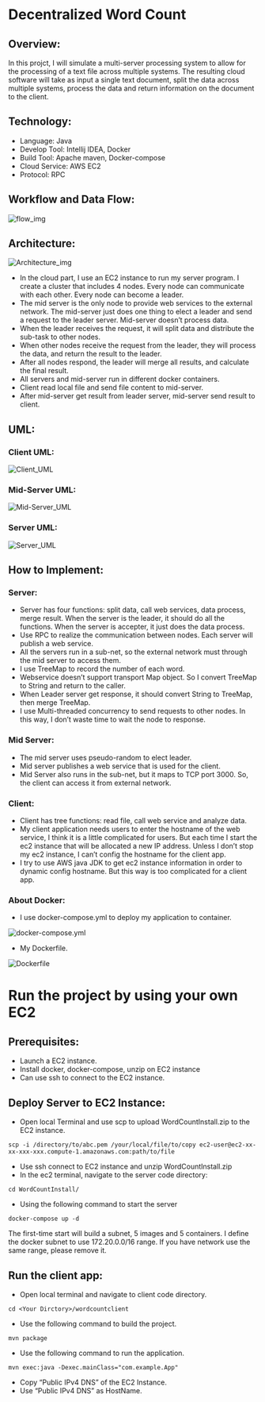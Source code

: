 # Decentralized Word Count
## Overview:

In this projct, I will simulate a multi-server processing system to allow for the processing of a text file across multiple systems. The resulting cloud software will take as input a single text document, split the data across multiple systems, process the data and return information on the document to the client.

## Technology:
- Language: Java
- Develop Tool: Intellij IDEA, Docker
- Build Tool: Apache maven, Docker-compose
- Cloud Service: AWS EC2
- Protocol: RPC 

## Workflow and Data Flow:
![flow_img](./image/flow.jpg)

## Architecture:
![Architecture_img](./image/Architecture.jpg)
- In the cloud part, I use an EC2 instance to run my server program. I create a cluster that includes 4 nodes. Every node can communicate with each other. Every node can become a leader.
- The mid server is the only node to provide web services to the external network. The mid-server just does one thing to elect a leader and send a request to the leader server. Mid-server doesn’t process data.
- When the leader receives the request, it will split data and distribute the sub-task to other nodes. 
- When other nodes receive the request from the leader, they will process the data, and return the result to the leader.
- After all nodes respond, the leader will merge all results, and calculate the final result.
- All servers and mid-server run in different docker containers.
- Client read local file and send file content to mid-server. 
- After mid-server get result from leader server, mid-server send result to client.

## UML:

### Client UML:
![Client_UML](./image/client_uml.jpg)

### Mid-Server UML:
![Mid-Server_UML](./image/mid_uml.jpg)

### Server UML:
![Server_UML](./image/server_uml.jpg)

## How to Implement:
### Server:
- Server has four functions: split data, call web services, data process, merge result. When the server is the leader, it should do all the functions. When the server is accepter, it just does the data process.
- Use RPC to realize the communication between nodes. Each server will publish a web service. 
- All the servers run in a sub-net, so the external network must through the mid server to access them.
- I use TreeMap to record the number of each word.
- Webservice doesn’t support transport Map object. So I convert TreeMap to String and return to the caller.
- When Leader server get response, it should convert String to TreeMap, then merge TreeMap.
- I use Multi-threaded concurrency to send requests to other nodes. In this way, I don’t waste time to wait the node to response.

### Mid Server:
- The mid server uses pseudo-random to elect leader.
- Mid server publishes a web service that is used for the client.
- Mid Server also runs in the sub-net, but it maps to TCP port 3000. So, the client can access it from external network.
  
### Client:
- Client has tree functions: read file, call web service and analyze data.
- My client application needs users to enter the hostname of the web service, I think it is a little complicated for users. But each time I start the ec2 instance that will be allocated a new IP address. Unless I don’t stop my ec2 instance, I can’t config the hostname for the client app.
- I try to use AWS java JDK to get ec2 instance information in order to dynamic config hostname. But this way is too complicated for a client app.

### About Docker:
- I use docker-compose.yml to deploy my application to container.

![docker-compose.yml](./image/docker_compose.jpg)

- My Dockerfile.

![Dockerfile](./image/dockerfile.jpg)

# Run the project by using your own EC2

## Prerequisites:
- Launch a EC2 instance.
- Install docker, docker-compose, unzip on EC2 instance
- Can use ssh to connect to the EC2 instance.

## Deploy Server to EC2 Instance:
- Open local Terminal and use scp to upload WordCountInstall.zip to the EC2 instance.
```
scp -i /directory/to/abc.pem /your/local/file/to/copy ec2-user@ec2-xx-xx-xxx-xxx.compute-1.amazonaws.com:path/to/file
```
- Use ssh connect to EC2 instance and unzip WordCountInstall.zip
- In the ec2 terminal, navigate to the server code directory:
```
cd WordCountInstall/
```
- Using the following command to start the server
```
docker-compose up -d
```
The first-time start will build a subnet, 5 images and 5 containers. 
I define the docker subnet to use 172.20.0.0/16 range. If you have network use the same range, please remove it.

## Run the client app:
- Open local terminal and navigate to client code directory.
```
cd <Your Dirctory>/wordcountclient
```
- Use the following command to build the project.
```
mvn package
```
- Use the following command to run the application.
```
mvn exec:java -Dexec.mainClass="com.example.App"
```
- Copy “Public IPv4 DNS” of the EC2 Instance.
- Use “Public IPv4 DNS” as HostName.








